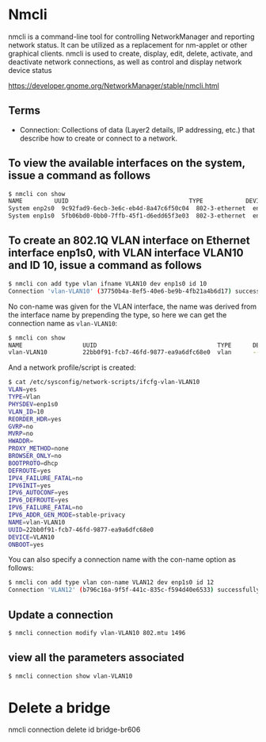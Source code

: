 # Nmcli

nmcli is a command-line tool for controlling NetworkManager and reporting network status. It can be utilized as a replacement for nm-applet or other graphical clients. nmcli is used to create, display, edit, delete, activate, and deactivate network connections, as well as control and display network device status

<https://developer.gnome.org/NetworkManager/stable/nmcli.html>

## Terms

- Connection: Collections of data (Layer2 details, IP addressing, etc.) that describe how to create or connect to a network.

## To view the available interfaces on the system, issue a command as follows

```bash
$ nmcli con show
NAME         UUID                                  TYPE            DEVICE
System enp2s0  9c92fad9-6ecb-3e6c-eb4d-8a47c6f50c04  802-3-ethernet  enp2s0
System enp1s0  5fb06bd0-0bb0-7ffb-45f1-d6edd65f3e03  802-3-ethernet  enp1s0
```

## To create an 802.1Q VLAN interface on Ethernet interface enp1s0, with VLAN interface VLAN10 and ID 10, issue a command as follows

```bash
$ nmcli con add type vlan ifname VLAN10 dev enp1s0 id 10
Connection 'vlan-VLAN10' (37750b4a-8ef5-40e6-be9b-4fb21a4b6d17) successfully added.
```

No con-name was given for the VLAN interface, the name was derived from the interface name by prepending the type, so here we can get the connection name as `vlan-VLAN10`:

```bash
$ nmcli con show
NAME                 UUID                                  TYPE      DEVICE
vlan-VLAN10          22bb0f91-fcb7-46fd-9877-ea9a6dfc68e0  vlan      --
```

And a network profile/script is created:

```bash
$ cat /etc/sysconfig/network-scripts/ifcfg-vlan-VLAN10
VLAN=yes
TYPE=Vlan
PHYSDEV=enp1s0
VLAN_ID=10
REORDER_HDR=yes
GVRP=no
MVRP=no
HWADDR=
PROXY_METHOD=none
BROWSER_ONLY=no
BOOTPROTO=dhcp
DEFROUTE=yes
IPV4_FAILURE_FATAL=no
IPV6INIT=yes
IPV6_AUTOCONF=yes
IPV6_DEFROUTE=yes
IPV6_FAILURE_FATAL=no
IPV6_ADDR_GEN_MODE=stable-privacy
NAME=vlan-VLAN10
UUID=22bb0f91-fcb7-46fd-9877-ea9a6dfc68e0
DEVICE=VLAN10
ONBOOT=yes
```

You can also specify a connection name with the con-name option as follows:

```bash
$ nmcli con add type vlan con-name VLAN12 dev enp1s0 id 12
Connection 'VLAN12' (b796c16a-9f5f-441c-835c-f594d40e6533) successfully added.
```

## Update a connection

```bash
$ nmcli connection modify vlan-VLAN10 802.mtu 1496
```

## view all the parameters associated

```bash
$ nmcli connection show vlan-VLAN10
```


# Delete a bridge
nmcli connection delete id bridge-br606
